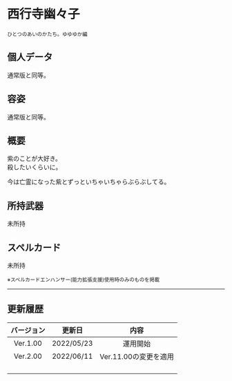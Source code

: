 # 西行寺幽々子
<sup>ひとつのあいのかたち。ゆゆゆか編</sup>

## 個人データ
通常版と同等。

## 容姿
通常版と同等。

## 概要
紫のことが大好き。<br>
殺したいくらいに。<br>

今は亡霊になった紫とずっといちゃいちゃらぶらぶしてる。

## 所持武器
未所持

## スペルカード
未所持

<sup>
※スペルカードエンハンサー(能力拡張支援)使用時のみのものを掲載
</sup>

***

## 更新履歴
|バージョン|更新日|内容|
|:---:|:---:|:---:|
|Ver.1.00|2022/05/23|運用開始|
|Ver.2.00|2022/06/11|Ver.11.00の変更を適用|
||||
||||
||||
||||

